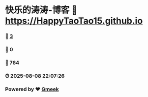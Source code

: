 # 快乐的涛涛-博客 :link: https://HappyTaoTao15.github.io 
### :page_facing_up: [3](https://HappyTaoTao15.github.io/tag.html) 
### :speech_balloon: 0 
### :hibiscus: 764 
### :alarm_clock: 2025-08-08 22:07:26 
### Powered by :heart: [Gmeek](https://github.com/Meekdai/Gmeek)
